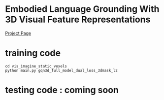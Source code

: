 # Embodied Language Grounding With 3D Visual Feature Representations
[Project Page](https://mihirp1998.github.io/project_pages/emblang/)

# training code
```
cd vis_imagine_static_voxels
python main.py gqn3d_full_model_dual_loss_3dmask_l2
```

# testing code : coming soon

